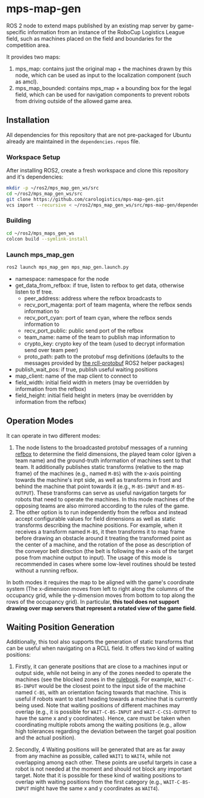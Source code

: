 # mps-map-gen
ROS 2 node to extend maps published by an existing map server by game-specific information from an instance of the RoboCup Logistics League field, such as machines placed on the field and boundaries for the competition area.

It provides two maps:
1) mps_map: contains just the original map + the machines drawn by this node, which can be used as input to the localization component (such as amcl).
2) mps_map_bounded: contains mps_map + a bounding box for the legal field, which can be used for navigation components to prevent robots from driving outside of the allowed game area.

## Installation

All dependencies for this repository that are not pre-packaged for Ubuntu already are maintained in the `dependencies.repos` file.

### Workspace Setup

After installing ROS2, create a fresh workspace and clone this repository and it's dependencies:
```bash
mkdir -p ~/ros2/mps_map_gen_ws/src
cd ~/ros2/mps_map_gen_ws/src
git clone https://github.com/carologistics/mps-map-gen.git
vcs import --recursive < ~/ros2/mps_map_gen_ws/src/mps-map-gen/dependencies.repos
```

### Building

```bash
cd ~/ros2/mps_maps_gen_ws
colcon build --symlink-install
```

### Launch mps_map_gen

```bash
ros2 launch mps_map_gen mps_map_gen.launch.py
```

- namespace: namespace for the node
- get_data_from_refbox: if true, listen to refbox to get data, otherwise listen to tf tree.
  - peer_address: address where the refbox broadcasts to
  - recv_port_magenta: port of team magenta, where the refbox sends information to
  - recv_port_cyan: port of team cyan, where the refbox sends information to
  - recv_port_public: public send port of the refbox
  - team_name: name of the team to publish map information to
  - crypto_key: crypto key of the team (used to decrypt information send over team peer)
  - proto_path: path to the protobuf msg definitions (defaults to the messages provided by [the rcll-protobuf](https://github.com/carologistics/rcll-protobuf) ROS2 helper packages)
- publish_wait_pos: if true, publish useful waiting positions
- map_client: name of the map client to connect to
- field_width: initial field width in meters (may be overridden by information from the refbox)
- field_height: initial field height in meters (may be overridden by information from the refbox)

## Operation Modes
It can operate in two different modes:
1) The node listens to the broadcasted protobuf messages of a running [refbox](https://github.com/robocup-logistics/rcll-refbox) to determine the field dimensions, the played team color (given a team name) and the ground-truth information of machines sent to that team.
It additionally publishes static transforms (relative to the map frame) of the machines (e.g., named `M-BS`) with the x-axis pointing towards the machine's inpt side, as well as transforms in front and behind the machine that point towards it (e.g., `M-BS-INPUT` and `M-BS-OUTPUT`).
These transforms can serve as useful navigation targets for robots that need to operate the machines.
In this mode machines of the opposing teams are also mirrored according to the rules of the game.
2) The other option is to run independently from the refbox and instead accept configurable values for field dimensions as well as static transforms describing the machine positions.
For example, when it receives a transform named `M-BS`, it then transforms it to map frame before drawing an obstacle around it treating the transformed point as the center of a machine, and the rotation of the pose as description of the conveyor belt direction (the belt is following the x-axis of the target pose from machine output to input). The usage of this mode is recommended in cases where some low-level routines should be tested without a running refbox.

In both modes it requires the map to be aligned with the game's coordinate system (The x-dimension moves from left to right along the columns of the occupancy grid, while the y-dimension moves from bottom to top along the rows of the occupancy grid).
In particular, **this tool does not support drawing over map servers that represent a rotated view of the game field**.

## Waiting Position Generation
Additionally, this tool also supports the generation of static transforms that can be useful when navigating on a RCLL field.
It offers two kind of waiting positions:
1) Firstly, it can generate positions that are close to a machines input or output side, while not being in any of the zones needed to operate the machines (see the blocked zones in the [rulebook](https://github.com/robocup-logistics/rcll-rulebook).
For example, `WAIT-C-BS-INPUT` would be the closest point to the input side of the machine named `C-BS`, with an orientation facing towards that machine.
This is useful if robots want to start heading towards a machine that is currently being used. Note that waiting positions of different machines may overlap (e.g., it is possible for `WAIT-C-BS-INPUT` and `WAIT-C-CS1-OUTPUT` to have the same x and y coordinates).
Hence, care must be taken when coordinating multiple robots among the waiting positions (e.g., allow high tolerances regarding the deviation between the target goal position and the actual position).

2) Secondly, 4 Waiting positions will be generated that are as far away from any machine as possible, called `WAIT1` to `WAIT4`, while not overlapping among each other. These points are useful targets in case a robot is not needed at the moment and should not block any important target.
Note that it is possible for these kind of waiting positions to overlap with waiting positions from the first category (e.g., `WAIT-C-BS-INPUT` might have the same x and y coordinates as `WAIT4`).
